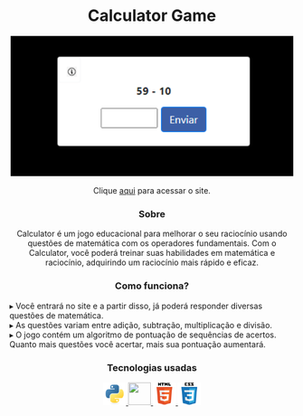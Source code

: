 <h1 align="center">
  Calculator Game
</h1>

<p align="center">
  <a href="https://web-production-f1514.up.railway.app/" target="_blank">
    <img src="images_readme/jogo.png" width="500">
  </a>
</p>

<p align="center">
  Clique <a href="https://web-production-f1514.up.railway.app/" target="_blank">aqui</a> para acessar o site.
</p>

<h3 align="center">
  Sobre
</h3>
<p align="center">
  Calculator é um jogo educacional para melhorar o seu raciocínio usando questões de matemática com os operadores fundamentais. Com o Calculator, você poderá treinar 
  suas habilidades em matemática e raciocínio, adquirindo um raciocínio mais rápido e eficaz.
</p>

<h3 align="center">
  Como funciona?
</h3>
<p>
  ▸ Você entrará no site e a partir disso, já poderá responder diversas questões de matemática.<br>
  ▸ As questões variam entre adição, subtração, multiplicação e divisão.<br>
  ▸ O jogo contém um algoritmo de pontuação de sequências de acertos. Quanto mais questões você acertar, mais sua pontuação aumentará.
</p>

<h3 align="center">
  Tecnologias usadas
</h3>
<p align="center">
  <a href='https://www.python.org/' target='_blank'>
    <img src='https://raw.githubusercontent.com/devicons/devicon/master/icons/python/python-original.svg' width='40' height='40'>
  </a>
  <a href='https://www.djangoproject.com/' target='_blank'>
    <img src='https://camo.githubusercontent.com/537f66454b766b0d56da91225206ebf6d28ecff24d84668d52cf9430e02460fd/68747470733a2f2f63646e2e776f726c64766563746f726c6f676f2e636f6d2f6c6f676f732f646a616e676f2e737667' width='40' height='40'>
  </a>
  <a href='https://developer.mozilla.org/pt-BR/docs/Web/HTML' target='_blank'>
    <img src='https://raw.githubusercontent.com/devicons/devicon/master/icons/html5/html5-original-wordmark.svg' width='40' height='40'>
  </a>
  <a href='https://developer.mozilla.org/pt-BR/docs/Web/CSS' target='_blank'>
    <img src='https://raw.githubusercontent.com/devicons/devicon/master/icons/css3/css3-original-wordmark.svg' width='40' height='40'>
  </a>
</p>
